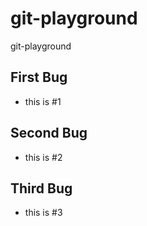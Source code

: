# git-playground
git-playground

## First Bug
 - this is #1

## Second Bug
 - this is #2

 ## Third Bug
 - this is #3